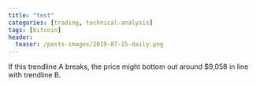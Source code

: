 ```yaml
---
title: "test"
categories: [trading, technical-analysis]
tags: [bitcoin]
header:
  teaser: /posts-images/2019-07-15-daily.png
---
```


If this trendline A breaks, the price might bottom out around $9,058 in line with trendline B. 